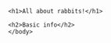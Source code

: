 <!DOCTYPE html>
<html>
    <head>
        <meta charset="utf-8">
        <title>All about rabbits!!</title>
    </head>
    <body>

    <h1>All about rabbits!</h1>
    
    <h2>Basic info</h2>
    </body>
</html>
